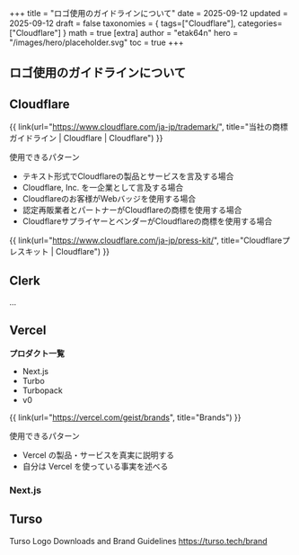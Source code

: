 +++
title = "ロゴ使用のガイドラインについて"
date = 2025-09-12
updated = 2025-09-12
draft = false
taxonomies = { tags=["Cloudflare"], categories=["Cloudflare"] }
math = true
[extra]
author = "etak64n"
hero = "/images/hero/placeholder.svg"
toc = true
+++

## ロゴ使用のガイドラインについて

## Cloudflare

{{ link(url="https://www.cloudflare.com/ja-jp/trademark/", title="当社の商標ガイドライン | Cloudflare | Cloudflare") }}

使用できるパターン
- テキスト形式でCloudflareの製品とサービスを言及する場合
- Cloudflare, Inc. を一企業として言及する場合
- Cloudflareのお客様がWebバッジを使用する場合
- 認定再販業者とパートナーがCloudflareの商標を使用する場合
- CloudflareサプライヤーとベンダーがCloudflareの商標を使用する場合

{{ link(url="https://www.cloudflare.com/ja-jp/press-kit/", title="Cloudflareプレスキット | Cloudflare") }}

## Clerk

...

## Vercel

**プロダクト一覧**

* Next.js
* Turbo
* Turbopack
* v0

{{ link(url="https://vercel.com/geist/brands", title="Brands") }}

使用できるパターン
* Vercel の製品・サービスを真実に説明する
* 自分は Vercel を使っている事実を述べる

### Next.js

## Turso

Turso Logo Downloads and Brand Guidelines
https://turso.tech/brand



